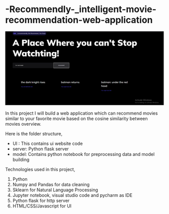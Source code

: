 # -Recommendly-_intelligent-movie-recommendation-web-application


![](UI_snapshot.png)

In this project I will build a web application which can recommend movies similar to your favorite movie based on the cosine similarity between movies overview.

Here is the folder structure,
* UI : This contains ui website code 
* server: Python flask server
* model: Contains python notebook for preprocessing data and model building 

Technologies used in this project,
1. Python
2. Numpy and Pandas for data cleaning
3. Sklearn for Natural Language Processing
7. Jupyter notebook, visual studio code and pycharm as IDE
8. Python flask for http server
9. HTML/CSS/Javascript for UI
